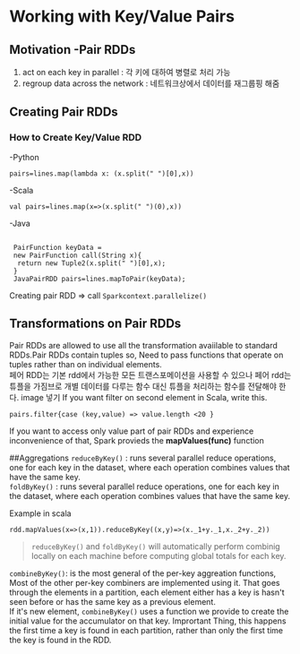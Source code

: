 # Working with Key/Value Pairs
## Motivation -Pair RDDs
1. act on each key in parallel : 각 키에 대하여 병렬로 처리 가능
2. regroup data across the network : 네트워크상에서 데이터를 재그룹핑 해줌

## Creating Pair RDDs
### How to Create Key/Value RDD
 -Python
<pre><code>pairs=lines.map(lambda x: (x.split(" ")[0],x))</code></pre>
 -Scala
<pre><code>val pairs=lines.map(x=>(x.split(" ")(0),x))</code></pre>
 -Java
<pre><code>
 PairFunction<String, String, String> keyData =
 new PairFunction<String, String, String> call(String x){
  return new Tuple2(x.split(" ")[0],x);
 }
 JavaPairRDD<String, String> pairs=lines.mapToPair(keyData);
</code></pre>

Creating pair RDD => call ````Sparkcontext.parallelize()````

## Transformations on Pair RDDs
Pair RDDs are allowed to use all the transformation avaiilable to standard RDDs.Pair RDDs contain tuples so, Need to pass functions that operate on tuples rather than on individual elements.  
페어 RDD는 기본 rdd에서 가능한 모든 트랜스포메이션을 사용할 수 있으나 페어 rdd는 튜플을 가짐브로 개별 데이터를 다루는 함수 대신 튜플을 처리하는 함수를 전달해야 한다.
image 넣기 
If you want filter on second element in Scala, write this.
<pre><code>pairs.filter{case (key,value) => value.length <20 }</code></pre>
If you want to access only value part of pair RDDs and experience inconvenience of that,
Spark provieds the **mapValues(func)** function

##Aggregations
`reduceByKey()` : runs several parallel reduce operations, one for each key in the dataset, where each operation combines values that have the same key.  
`foldByKey()` : runs several parallel reduce operations, one for each key in the dataset, where each operation combines values that have the same key.

Example in scala
~~~~
rdd.mapValues(x=>(x,1)).reduceByKey((x,y)=>(x._1+y._1,x._2+y._2))
~~~~
> `reduceByKey()` and `foldByKey()` will automatically perform combinig locally on each machine before computing global totals for each key.

`combineByKey()`: is the most general of the per-key aggreation functions, Most of the other per-key combiners are implemented using it.   That goes through the elements in a partition, each element either has a key is hasn't seen before or has the same key as a previous element.  
If it's new element, `combineByKey()` uses a function we provide to create the initial value for the accumulator on that key.
Imprortant Thing, this happens the first time a key is found in each partition, rather than only the first time the key is found in the RDD.
